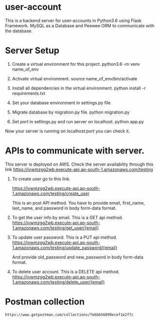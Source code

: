 # user-account

This is a backend server for user-accounts in Python3.6 using Flask Framework. MySQL as a 
Database and Peewee ORM to communicate with the database.

# Server Setup

1. Create a virtual environment for this project. 
    python3.6 -m venv name_of_env

2. Activate virtual environment.
    source name_of_env/bin/activate

3. Install all dependencies in the virtual environment.
    python install -r requirements.txt

4. Set your database environment in settings.py file

5. Migrate database by migration.py file.
    python migration.py

6. Set port in settings.py and run server on localhost.
    python app.py

Now your server is running on localhost:port you can check it. 

# APIs to communicate with server.

This server is deployed on AWS. Check the server availability through this link https://ivwmzgg2wb.execute-api.ap-south-1.amazonaws.com/testing 

1. To create user go to this link.

    https://ivwmzgg2wb.execute-api.ap-south-1.amazonaws.com/testing/create_user

    This is an post API method. You have to provide email, first_name, last_name, and password in body form-data format.

2. To get the user info by email.
    This is a GET api method.
    https://ivwmzgg2wb.execute-api.ap-south-1.amazonaws.com/testing/get_user/{email}

3. To update user password.
    This is a PUT api method.
    https://ivwmzgg2wb.execute-api.ap-south-1.amazonaws.com/testing/update_password/{email}

    And provide old_password and new_password in body form-data format.

4. To delete user account.
    This is a DELETE api method.
    https://ivwmzgg2wb.execute-api.ap-south-1.amazonaws.com/testing/delete_user/{email}


# Postman collection
    https://www.getpostman.com/collections/fe6b656899ecef1e2f7c